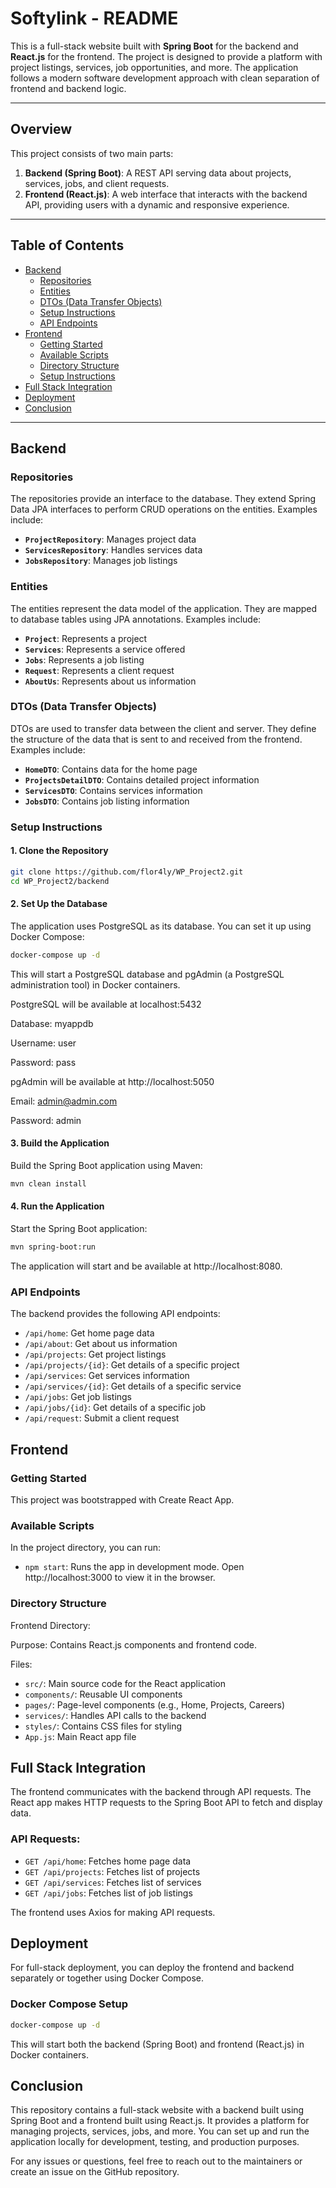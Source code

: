 # Softylink - README

This is a full-stack website built with **Spring Boot** for the backend and **React.js** for the frontend. The project is designed to provide a platform with project listings, services, job opportunities, and more. The application follows a modern software development approach with clean separation of frontend and backend logic.

---

## Overview

This project consists of two main parts:

1. **Backend (Spring Boot)**: A REST API serving data about projects, services, jobs, and client requests.
2. **Frontend (React.js)**: A web interface that interacts with the backend API, providing users with a dynamic and responsive experience.

---

## Table of Contents

- [Backend](#backend)
  - [Repositories](#repositories)
  - [Entities](#entities)
  - [DTOs (Data Transfer Objects)](#dtos-data-transfer-objects)
  - [Setup Instructions](#setup-instructions)
  - [API Endpoints](#api-endpoints)
- [Frontend](#frontend)
  - [Getting Started](#getting-started)
  - [Available Scripts](#available-scripts)
  - [Directory Structure](#directory-structure)
  - [Setup Instructions](#frontend-setup-instructions)
- [Full Stack Integration](#full-stack-integration)
- [Deployment](#deployment)
- [Conclusion](#conclusion)

---

## Backend

### Repositories
The repositories provide an interface to the database. They extend Spring Data JPA interfaces to perform CRUD operations on the entities. Examples include:
- **`ProjectRepository`**: Manages project data
- **`ServicesRepository`**: Handles services data
- **`JobsRepository`**: Manages job listings

### Entities
The entities represent the data model of the application. They are mapped to database tables using JPA annotations. Examples include:
- **`Project`**: Represents a project
- **`Services`**: Represents a service offered
- **`Jobs`**: Represents a job listing
- **`Request`**: Represents a client request
- **`AboutUs`**: Represents about us information

### DTOs (Data Transfer Objects)
DTOs are used to transfer data between the client and server. They define the structure of the data that is sent to and received from the frontend. Examples include:
- **`HomeDTO`**: Contains data for the home page
- **`ProjectsDetailDTO`**: Contains detailed project information
- **`ServicesDTO`**: Contains services information
- **`JobsDTO`**: Contains job listing information

### Setup Instructions

#### 1. Clone the Repository
```bash
git clone https://github.com/flor4ly/WP_Project2.git
cd WP_Project2/backend
```

#### 2. Set Up the Database
The application uses PostgreSQL as its database. You can set it up using Docker Compose:

```bash
docker-compose up -d
```

This will start a PostgreSQL database and pgAdmin (a PostgreSQL administration tool) in Docker containers.

PostgreSQL will be available at localhost:5432

Database: myappdb

Username: user

Password: pass

pgAdmin will be available at http://localhost:5050

Email: admin@admin.com

Password: admin

#### 3. Build the Application
Build the Spring Boot application using Maven:

```bash
mvn clean install
```

#### 4. Run the Application
Start the Spring Boot application:

```bash
mvn spring-boot:run
```

The application will start and be available at http://localhost:8080.

### API Endpoints
The backend provides the following API endpoints:

- `/api/home`: Get home page data
- `/api/about`: Get about us information
- `/api/projects`: Get project listings
- `/api/projects/{id}`: Get details of a specific project
- `/api/services`: Get services information
- `/api/services/{id}`: Get details of a specific service
- `/api/jobs`: Get job listings
- `/api/jobs/{id}`: Get details of a specific job
- `/api/request`: Submit a client request

## Frontend

### Getting Started
This project was bootstrapped with Create React App.

### Available Scripts
In the project directory, you can run:

- `npm start`: Runs the app in development mode. Open http://localhost:3000 to view it in the browser.

### Directory Structure
Frontend Directory:

Purpose: Contains React.js components and frontend code.

Files:

- `src/`: Main source code for the React application
- `components/`: Reusable UI components
- `pages/`: Page-level components (e.g., Home, Projects, Careers)
- `services/`: Handles API calls to the backend
- `styles/`: Contains CSS files for styling
- `App.js`: Main React app file


## Full Stack Integration

The frontend communicates with the backend through API requests. The React app makes HTTP requests to the Spring Boot API to fetch and display data.

### API Requests:
- `GET /api/home`: Fetches home page data
- `GET /api/projects`: Fetches list of projects
- `GET /api/services`: Fetches list of services
- `GET /api/jobs`: Fetches list of job listings

The frontend uses Axios for making API requests.

## Deployment

For full-stack deployment, you can deploy the frontend and backend separately or together using Docker Compose.

### Docker Compose Setup

```bash
docker-compose up -d
```

This will start both the backend (Spring Boot) and frontend (React.js) in Docker containers.

## Conclusion

This repository contains a full-stack website with a backend built using Spring Boot and a frontend built using React.js. It provides a platform for managing projects, services, jobs, and more. You can set up and run the application locally for development, testing, and production purposes.

For any issues or questions, feel free to reach out to the maintainers or create an issue on the GitHub repository.
